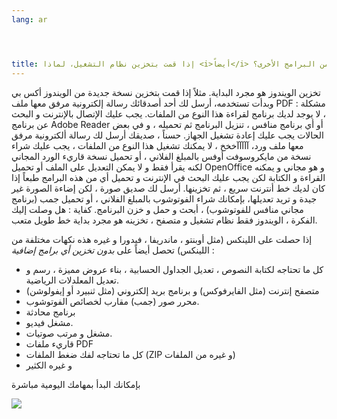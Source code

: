 ```yaml
---
lang: ar




title: إذا قمت بتخزين نظام التشغيل، لماذا <i>أيضاً</i> تحتاج إلى تخزين الكثير من البرامج الأخرى؟
---
```


تخزين الويندوز هو مجرد البداية. مثلاً إذا قمت بتخزين نسخة جديدة
من الويندوز أكس بي  وبدأت تستخدمه، أرسل لك أحد أصدقائك رسالة إلكترونية
 مرفق معها ملف PDF : مشكلة ، لا يوجد لديك برنامج لقراءة هذا النوع من الملفات.
يجب عليك الإتصال بالإنترنت و البحث عن برنامج Adobe Reader  أو أي برنامج منافس ، 
تنزيل البرنامج ثم تحميله ، و في بعض الحالات يجب عليك إعادة تشغيل الجهاز. حسناً ، صديقك
أرسل لك رسالة ألكترونية مرفق معها ملف ورد، آآآآآخخخ ، لا يمكنك تشغيل هذا النوع من
الملفات ، يجب عليك شراء نسخة من مايكروسوفت أوفس بالمبلغ الفلاني ، أو تحميل نسخة قاريء 
الورد المجاني لكنه يقرأ فقط و لا يمكن التعديل على الملف أو تحميل OpenOffice و هو مجاني
و يمكنه القراءة و الكتابة لكن يجب عليك البحث في الإنترنت و تحميل أي من هذه البرامج 
طبعاً إذا كان لديك خط أنترنت سريع ، ثم تخزينها. أرسل لك صديق صورة ، لكن إضاءة الصورة
غير جيدة و تريد تعديلها، بإمكانك شراء الفوتوشوب بالمبلغ الفلاني ، أو تحميل جمب (برنامج 
مجاني منافس للفوتوشوب) ، أبحث و حمل و خزن البرنامج. كفاية : هل وصلت إليك الفكرة ، 
الويندوز فقط نظام تشغيل و متصفح ، تخزينه هو مجرد بداية خط طويل متعب.


إذا حصلت على اللينكس (مثل أوبنتو ، ماندريفا ، فيدورا و غيره هذه نكهات مختلفة 
من اللينكس) تحصل أيضاً على <i>بدون تخزين أي 
برامج إضافية</i> :


<ul>

<li>كل ما تحتاجه لكتابة النصوص ، تعديل الجداول الحسابية ، بناء عروض مميزة ، رسم و تعديل المعلدلات الرياضية.</li>

<li>متصفح إنترنت (مثل الفايرفوكس) و برنامج بريد إلكتروني (مثل ثنبيرد أو إيفولوشن)</li>
<li>محرر صور (جمب) مقارب لخصائص الفوتوشوب.</li>
<li>برنامج محادثة</li>
<li>مشغل فيديو.</li>
<li>مشغل و مرتب صوتيات.</li>
<li>قاريء ملفات PDF</li>
<li>كل ما تحتاجه لفك ضغط الملفات  (ZIP  و غيره من الملفات)</li>
<li>و غيره الكثير</li>
</ul>

بإمكانك البدأ بمهامك اليومية مباشرة

<img src="Images/app_menu.png" />




